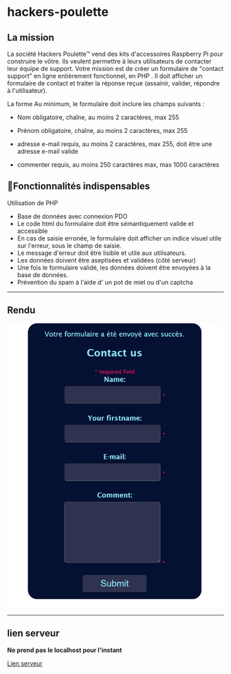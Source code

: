 # hackers-poulette

## La mission  
La société Hackers Poulette™ vend des kits d'accessoires Raspberry Pi pour construire le vôtre. Ils veulent permettre à leurs utilisateurs de contacter leur équipe de support. Votre mission est de créer un formulaire de "contact support" en ligne entièrement fonctionnel, en PHP . Il doit afficher un formulaire de contact et traiter la réponse reçue (assainir, valider, répondre à l'utilisateur).

La forme
Au minimum, le formulaire doit inclure les champs suivants :

* Nom
obligatoire, chaîne, au moins 2 caractères, max 255

* Prénom
obligatoire, chaîne, au moins 2 caractères, max 255

* adresse e-mail
requis, au moins 2 caractères, max 255, doit être une adresse e-mail valide

* commenter
requis, au moins 250 caractères max, max 1000 caractères

## 🌱Fonctionnalités indispensables  
Utilisation de PHP
* Base de données avec connexion PDO
* Le code html du formulaire doit être sémantiquement valide et accessible
* En cas de saisie erronée, le formulaire doit afficher un indice visuel utile sur l'erreur, sous le champ de saisie.
* Le message d'erreur doit être lisible et utile aux utilisateurs.
* Les données doivent être aseptisées et validées (côté serveur)
* Une fois le formulaire validé, les données doivent être envoyées à la base de données.
* Prévention du spam à l'aide d' un pot de miel ou d'un captcha
---
## Rendu  

![image du formulaire](./assets/image/FormContactUs.jpg)



---
## lien serveur 
__Ne prend pas le localhost pour l'instant__

[Lien serveur](https://laura-wilhelmi.000webhostapp.com/)